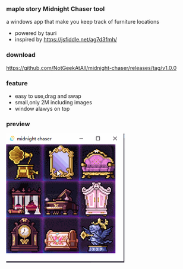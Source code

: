 ### maple story Midnight Chaser tool
a windows app that make you keep track of furniture locations
- powered by tauri
- inspired by https://jsfiddle.net/ag7d3fmh/

### download
https://github.com/NotGeekAtAll/midnight-chaser/releases/tag/v1.0.0

### feature
- easy to use,drag and swap
- small,only 2M including images
- window alawys on top

### preview
![](./demo/demo.gif)
